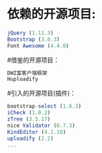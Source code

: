 # 依赖的开源项目:


```javascript
jQuery (1.11.3)
Bootstrap (3.0.3)
Font Awesome (4.4.0)
```

#借鉴的开源项目：

```html
DWZ富客户端框架
Huploadify
```

#引入的开源项目(插件)：
```javascript
bootstrap-select (1.6.3)
iCheck (1.0.2)
zTree (3.5.17)
nice Validator (0.7.3)
KindEditor (4.1.10)
uploadify (2.2)
...
```
